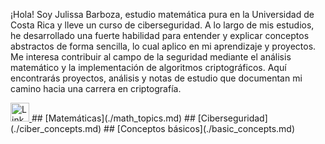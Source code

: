 ¡Hola! Soy Julissa Barboza, estudio matemática pura en la Universidad de Costa Rica y lleve un curso de ciberseguridad.
A lo largo de mis estudios, he desarrollado una fuerte habilidad para entender y explicar conceptos abstractos de forma sencilla, lo cual aplico en mi aprendizaje y proyectos.
Me interesa contribuir al campo de la seguridad mediante el análisis matemático y la implementación de algoritmos criptográficos. 
Aquí encontrarás proyectos, análisis y notas de estudio que documentan mi camino hacia una carrera en criptografía.

<a href="https://www.linkedin.com/in/maría-julissa-barboza-arce-4a9065311" target="_blank">
    <img src="https://cdn-icons-png.flaticon.com/512/174/174857.png" alt="LinkedIn" width="30">
</a>
## [Matemáticas](./math_topics.md)
## [Ciberseguridad](./ciber_concepts.md)
## [Conceptos básicos](./basic_concepts.md)


